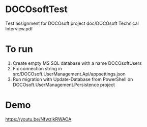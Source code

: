 # DOCOsoftTest

Test assignment for DOCOsoft project doc/DOCOsoft Technical Interview.pdf

# To run
1. Create empty MS SQL database with a name DOCOsoftUsers
2. Fix connection string in src/DOCOsoft.UserManagement.Api/appsettings.json
3. Run migration with Update-Database from PowerShell on DOCOsoft.UserManagement.Persistence project

# Demo
https://youtu.be/NfwzjkRWAOA